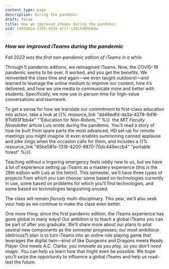 ```yaml
---
content_type: page
description: during the pandemic
draft: false
title: How we improved iTeams during the pandemic
uid: 2405602a-2225-4d38-a717-130c5909e84a
---
```

### *How we improved iTeams during the pandemic*

*Fall 2023 was the first non-pandemic edition of iTeams in a while*

Through 5 pandemic editions, we reimagined iTeams. Now, the COVID-19 pandemic seems to be over. It worked, and you get the benefits. We reinvented the class time and again—we even taught outdoors!—and learned to leverage the online medium to improve our content, how it’s delivered, and how we use media to communicate more and better with students. Specifically, we now use in-person time for high-value conversations and teamwork.

To get a sense for how we translate our commitment to first-class education into action, take a look at {{% resource_link "dd48edfd-da3a-4278-9d16-811d93f1bb4e" "“Education for Non-Robots,”" %}}  the *MIT Faculty Newsletter* article Luis wrote during the pandemic. You’ll read a story of how he built from spare parts the most advanced, HD set-up for remote meetings you might imagine (it even enables summoning canned applause and joke zings when the occasion calls for them, and includes a {{% resource_link "85be581e-1318-4200-8870-70dc446eccb4" "portable forest" %}}).

Teaching without a lingering emergency feels oddly new to us, but we have a lot of experience setting up iTeams as a mastery experience (this is the 28th edition with Luis at the helm!). This semester, we’ll have three types of projects from which you can choose: some based on technologies currently in use, some based on problems for which you’ll find technologies, and some based on technologies languishing unused.

The class will remain *fiercely* multi-disciplinary. This year, we’ll also seek your help as we continue to make the class even better.  

One more thing: since the first pandemic edition, the iTeams experience has gone global in many ways! Our ambition is to teach a global iTeams you can be part of after you graduate. We’ll share more about our plans to pilot several new components as the semester progresses; our most ambitious (delirious?) plan is to turn iTeams into an online role playing game that leverages the digital twin—kind of like Dungeons and Dragons meets Ready Player One meets A.C. Clarke: *you innovate as you play, so you don’t need magic*. You can help us learn how that might even be possible. We hope you’ll seize the opportunity to influence a global iTeams and help us road-test the future.